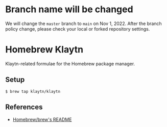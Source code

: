 # Branch name will be changed

We will change the `master` branch to `main` on Nov 1, 2022.
After the branch policy change, please check your local or forked repository settings.

# Homebrew Klaytn
Klaytn-related formulae for the Homebrew package manager.

## Setup
```shell
$ brew tap klaytn/klaytn
```

## References
* [Homebrew/brew's README](https://github.com/Homebrew/brew#homebrew)
